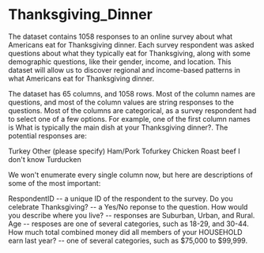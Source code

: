 # Thanksgiving_Dinner

The dataset contains 1058 responses to an online survey about what Americans eat for Thanksgiving dinner. Each survey respondent was asked questions about what they typically eat for Thanksgiving, along with some demographic questions, like their gender, income, and location. This dataset will allow us to discover regional and income-based patterns in what Americans eat for Thanksgiving dinner.

The dataset has 65 columns, and 1058 rows. Most of the column names are questions, and most of the column values are string responses to the questions. Most of the columns are categorical, as a survey respondent had to select one of a few options. For example, one of the first column names is What is typically the main dish at your Thanksgiving dinner?. The potential responses are:

Turkey
Other (please specify)
Ham/Pork
Tofurkey
Chicken
Roast beef
I don't know
Turducken

We won't enumerate every single column now, but here are descriptions of some of the most important:

RespondentID -- a unique ID of the respondent to the survey.
Do you celebrate Thanksgiving? -- a Yes/No reponse to the question.
How would you describe where you live? -- responses are Suburban, Urban, and Rural.
Age -- resposes are one of several categories, such as 18-29, and 30-44.
How much total combined money did all members of your HOUSEHOLD earn last year? -- one of several categories, such as $75,000 to $99,999.
